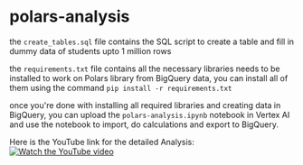 # polars-analysis

the `create_tables.sql` file contains the SQL script to create a table and fill in dummy data of students upto 1 million rows

the `requirements.txt` file contains all the necessary libraries needs to be installed to work on Polars library from BigQuery data, you can install all of them using the command `pip install -r requirements.txt`

once you're done with installing all required libraries and creating data in BigQuery, you can upload the `polars-analysis.ipynb` notebook in Vertex AI and use the notebook to import, do calculations and export to BigQuery. 

Here is the YouTube link for the detailed Analysis:<br>
[![Watch the YouTube video](https://i.ytimg.com/an_webp/rjP0bCJ6Alk/mqdefault_6s.webp?du=3000&sqp=CPjVgboG&rs=AOn4CLAh9WDtF9S-VWNzJuOEwuDuzU0j7A)](https://youtu.be/rjP0bCJ6Alk?si=XYq9nC6yKwmGQa0T)
